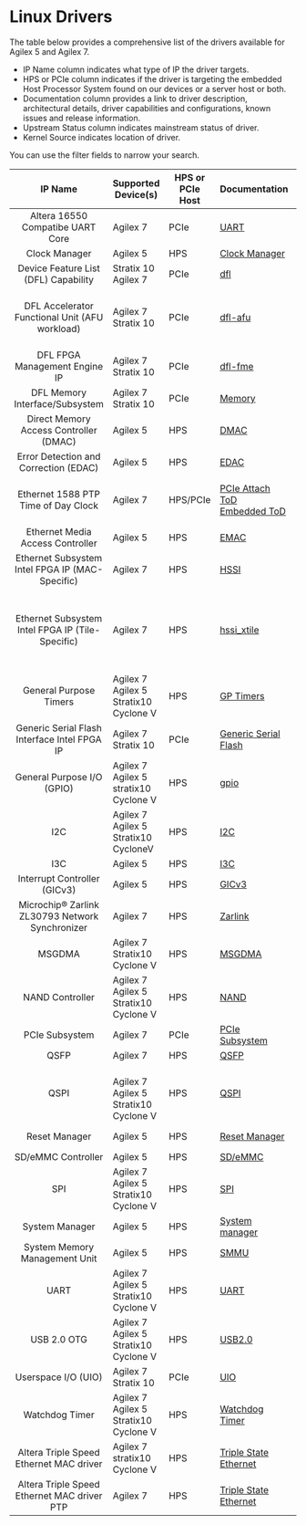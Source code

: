 # Linux Drivers

The table below provides a comprehensive list of the drivers available for Agilex 5 and Agilex 7.

* IP Name column indicates what type of IP the driver targets.  
* HPS or PCIe column indicates if the driver is targeting the embedded Host Processor System found on our devices or a server host or both.
* Documentation column provides a link to driver description, architectural details, driver capabilities and configurations, known issues and release information.
* Upstream Status column indicates mainstream status of driver.
* Kernel Source indicates location of driver.

You can use the filter fields to narrow your search.

| **IP Name** | Supported Device(s) |  HPS or PCIe Host | Documentation | Upstream Status | Kernel Source|
| :-------:|-----------|-----------------|:---------------|:----------:|---------------------- |
| Altera 16550 Compatibe UART Core  | Agilex 7 | PCIe | [UART](../linux-dfl/uart_16550/uart_16550.md) | Yes | [8250_dfl](https://github.com/OFS/linux-dfl/blob/master/drivers/tty/serial/8250/8250_dfl.c) |
| Clock Manager | Agilex 5 | HPS |[Clock Manager](../linux-embedded/clock_manager/clock_manager.md) | No | [clk_agilex5](https://github.com/altera-opensource/linux-socfpga/blob/socfpga-6.1.55-lts/drivers/clk/socfpga/clk-agilex5.c) |
| Device Feature List  (DFL) Capability | Stratix 10 <br> Agilex 7 | PCIe | [dfl](../linux-dfl/dfl/dfl.md) | Yes | [dfl](https://github.com/OFS/linux-dfl/blob/master/drivers/fpga/dfl.c) |
| DFL Accelerator Functional Unit (AFU workload) | Agilex 7 <br> Stratix 10 | PCIe | [dfl-afu](../linux-dfl/dfl_afu/dfl_afu.md) | Yes | [dfl-afu-dma-region](https://git.kernel.org/pub/scm/linux/kernel/git/torvalds/linux.git/tree/drivers/fpga/dfl-afu-dma-region.c?h=master)<br>[dfl-afu-error](https://git.kernel.org/pub/scm/linux/kernel/git/torvalds/linux.git/tree/drivers/fpga/dfl-afu-error.c?h=master)<br>[dfl-afu-region](https://git.kernel.org/pub/scm/linux/kernel/git/torvalds/linux.git/tree/drivers/fpga/dfl-afu-region.c?h=master)<br>[dfl-afu-main](https://git.kernel.org/pub/scm/linux/kernel/git/torvalds/linux.git/tree/drivers/fpga/dfl-afu-main.c?h=master)|
| DFL FPGA Management Engine IP |  Agilex 7 <br>Stratix 10 | PCIe | [dfl-fme](../linux-dfl/dfl_fme/dfl_fme.md) | Yes | [dfl-fme-mgr](https://git.kernel.org/pub/scm/linux/kernel/git/stable/linux.git/tree/drivers/fpga/fpga-mgr.c) <br> [dfl-fme-br](https://git.kernel.org/pub/scm/linux/kernel/git/stable/linux.git/tree/drivers/fpga/dfl-fme-br.c)<br>[dfl-fme-region](https://git.kernel.org/pub/scm/linux/kernel/git/stable/linux.git/tree/drivers/fpga/dfl-fme-region.c)|
| DFL Memory Interface/Subsystem | Agilex 7<br>Stratix 10  | PCIe | [Memory](../linux-dfl/dfl_emif/dfl_emif.md) | Yes | [dfl-emif](https://git.kernel.org/pub/scm/linux/kernel/git/torvalds/linux.git/tree/drivers/memory/dfl-emif.c?h=master) |
| Direct Memory Access Controller (DMAC) | Agilex 5 | HPS|  [DMAC](../linux-embedded/dma/dma.md) | Yes | [dmac](https://git.kernel.org/pub/scm/linux/kernel/git/torvalds/linux.git/tree/drivers/dma/dw-axi-dmac/dw-axi-dmac-platform.c) |
| Error Detection and Correction (EDAC) | Agilex 5 | HPS | [EDAC](../linux-embedded/edac/edac.md) | Yes | [altera_edac](https://git.kernel.org/pub/scm/linux/kernel/git/torvalds/linux.git/tree/drivers/edac/altera_edac.c) |
| Ethernet 1588 PTP Time of Day Clock | Agilex 7 | HPS/PCIe | [PCIe Attach ToD](../linux-dfl/ptp_dfl_tod/ptp_dfl_tod.md)  <br> [Embedded ToD](../linux-embedded/ptp_tod/ptp_emb_tod.md) | Yes  | [ToD PCIe-Attach driver ](https://github.com/OFS/linux-dfl/blob/master/drivers/ptp/ptp_dfl_tod.c) <br> [ToD Embedded driver ](https://github.com/altera-opensource/linux-socfpga/blob/socfpga-6.1.55-lts/drivers/net/ethernet/altera/intel_fpga_tod.c) |
| Ethernet Media Access Controller | Agilex 5 | HPS | [EMAC](../linux-embedded/emac/emac.md) | No | [dwxgmac2_core](https://github.com/altera-opensource/linux-socfpga/blob/socfpga-6.1.55-lts/drivers/net/ethernet/stmicro/stmmac/dwxgmac2_core.c) |
| Ethernet Subsystem Intel FPGA IP (MAC-Specific) | Agilex 7 | HPS | [HSSI](../linux-embedded/hssi/hssi.md) | No | [intel_fpga_hssiss](https://github.com/altera-opensource/linux-socfpga/blob/socfpga-5.15.90-lts-ftile-1588ptp/drivers/net/ethernet/altera/intel_fpga_hssiss.c) |
| Ethernet Subsystem Intel FPGA IP (Tile-Specific)  | Agilex 7 | HPS | [hssi_xtile](../linux-embedded/hssi_xtile/hssi_xtile.md) | No | [eth_main]( https://github.com/altera-opensource/linux-socfpga/blob/socfpga-5.15.90-lts-ftile-1588ptp/drivers/net/ethernet/altera/intel_fpga_eth_main.c) <br> [etile_fec]( https://github.com/altera-opensource/linux-socfpga/blob/socfpga-5.15.90-lts-ftile-1588ptp/drivers/net/ethernet/altera/intel_fpga_etile_fec.c) <br> [etile_driver]( https://github.com/altera-opensource/linux-socfpga/blob/socfpga-5.15.90-lts-ftile-1588ptp/drivers/net/ethernet/altera/intel_fpga_etile_driver.c) <br> [etile_ethtool]( https://github.com/altera-opensource/linux-socfpga/blob/socfpga-5.15.90-lts-ftile-1588ptp/drivers/net/ethernet/altera/intel_fpga_hssi_etile_ethtool.c) <br> [ftile_ethtool]( https://github.com/altera-opensource/linux-socfpga/blob/socfpga-5.15.90-lts-ftile-1588ptp/drivers/net/ethernet/altera/intel_fpga_hssi_ftile_ethtool.c) <br> [ftile_fec]( https://github.com/altera-opensource/linux-socfpga/blob/socfpga-5.15.90-lts-ftile-1588ptp/drivers/net/ethernet/altera/intel_fpga_hssi_ftile_fec.c) <br> [ftile_driver]( https://github.com/altera-opensource/linux-socfpga/blob/socfpga-5.15.90-lts-ftile-1588ptp/drivers/net/ethernet/altera/intel_fpga_ftile_driver.c) |
| General Purpose Timers | Agilex 7 <br> Agilex 5 <br> Stratix10 <br> Cyclone V  | HPS | [GP Timers](../linux-embedded/apb_timers/apb_timers.md) | Yes | [dw_apb_timer](https://github.com/torvalds/linux/blob/master/drivers/clocksource/dw_apb_timer.c) |
| Generic Serial Flash Interface Intel FPGA IP | Agilex 7<br>Stratix 10 | PCIe | [Generic Serial Flash](../linux-dfl/spi_altera_dfl/spi_altera_dfl.md)| Yes | [spi](https://git.kernel.org/pub/scm/linux/kernel/git/torvalds/linux.git/tree/drivers/spi/)
| General Purpose I/O (GPIO) | Agilex 7 <br> Agilex 5 <br> stratix10 <br> Cyclone V | HPS | [gpio](../linux-embedded/gpio/gpio.md) | Yes | [gpio-dwapb](https://git.kernel.org/pub/scm/linux/kernel/git/torvalds/linux.git/tree/drivers/gpio/gpio-dwapb.c?h=master) |
|  I2C | Agilex 7 <br> Agilex 5 <br> Stratix10 <br> CycloneV  | HPS | [I2C](../linux-embedded/i2c/i2c.md) | Yes | [I2c driver](https://git.kernel.org/pub/scm/linux/kernel/git/torvalds/linux.git/tree/drivers/i2c) |
|  I3C | Agilex 5 | HPS | [I3C](../linux-embedded/i3c/i3c.md) | Yes | [I3c driver](https://git.kernel.org/pub/scm/linux/kernel/git/torvalds/linux.git/tree/drivers/i3c/master/dw-i3c-master.c) |
| Interrupt Controller (GICv3)  | Agilex 5 | HPS | [GICv3](../linux-embedded/interrupt_controller_GICv3/irq_gic_v3.md) | Yes | [GICv3 driver](https://git.kernel.org/pub/scm/linux/kernel/git/torvalds/linux.git/tree/drivers/irqchip/irq-gic-v3.c) |
|Microchip&reg; Zarlink ZL30793 Network Synchronizer | Agilex 7 | HPS | [Zarlink](../linux-embedded/zarlink_clock_synchronizer/zarlink_clock_synchronizer.md) | No | [Zarlink driver ](https://github.com/altera-opensource/linux-socfpga/tree/socfpga-5.15.90-lts-ftile-1588ptp/drivers/net/ethernet/altera) |
| MSGDMA  | Agilex 7 <br> Stratix10 <br> Cyclone V  | HPS | [MSGDMA](../linux-embedded/msgdma/msgdma.md) | No | [MSGDMA driver](https://github.com/altera-opensource/linux-socfpga/blob/socfpga-6.1.55-lts/drivers/dma/altera-msgdma.c) |
| NAND Controller | Agilex 7 <br> Agilex 5 <br> Stratix10 <br> Cyclone V  | HPS | [NAND](../linux-embedded/nand/nand.md) | Yes | [cadence-nand-controller](https://github.com/torvalds/linux/blob/master/drivers/mtd/nand/raw/cadence-nand-controller.c) |
|PCIe Subsystem | Agilex 7 | PCIe |[PCIe Subsystem](../linux-dfl/dfl_pci/dfl_pci.md) | Yes | [dfl-pcie](https://git.kernel.org/pub/scm/linux/kernel/git/torvalds/linux.git/tree/drivers/fpga/dfl-pci.c?h=master)|
| QSFP  | Agilex 7 | HPS | [QSFP](../linux-embedded/qsfp/qsfp.md) | No | [qsfp](https://github.com/altera-opensource/linux-socfpga/blob/socfpga-5.15.90-lts-ftile-1588ptp/drivers/net/phy/qsfp.c) |
| QSPI  | <br> Agilex 7 <br> Agilex 5 <br> Stratix10 <br> Cyclone V  | HPS | [QSPI](../linux-embedded/qspi/qspi.md) | No | [spi-cadence-quadspi](https://github.com/altera-opensource/linux-socfpga/blob/socfpga-6.1.55-lts/drivers/spi/spi-cadence-quadspi.c) |
| Reset Manager  | Agilex 5 | HPS | [Reset Manager](../linux-embedded/reset_manager/reset_manager.md) | No | [Reset Manager driver](https://github.com/altera-opensource/linux-socfpga/blob/socfpga-6.1.55-lts/drivers/reset/reset-simple.c) |
| SD/eMMC Controller  | Agilex 5 | HPS | [SD/eMMC](../linux-embedded/sd-emmc/sd-emmc.md) | Yes | [SD/eMMC driver](https://git.kernel.org/pub/scm/linux/kernel/git/torvalds/linux.git/tree/drivers/mmc/host/sdhci-cadence.c) |
| SPI  | Agilex 7<br> Agilex 5<br> Stratix10<br> Cyclone V | HPS | [SPI](../linux-embedded/spi/spi.md) | Yes | [SPI driver](https://git.kernel.org/pub/scm/linux/kernel/git/torvalds/linux.git/tree/drivers/spi) |
| System Manager  | Agilex 5 | HPS | [System manager](../linux-embedded/system_manager/system_manager.md) | Yes | [sysmgr](https://github.com/torvalds/linux/blob/master/drivers/mfd/altera-sysmgr.c) |
| System Memory Management Unit  | Agilex 5 | HPS |[SMMU](../linux-embedded/smmu/smmu.md) | Yes | [SMMU driver](https://git.kernel.org/pub/scm/linux/kernel/git/torvalds/linux.git/tree/drivers/iommu/arm/arm-smmu-v3) |
| UART | Agilex 7 <br> Agilex 5 <br> Stratix10 <br> Cyclone V | HPS | [UART](../linux-embedded/uart/uart.md) | Yes | [UART driver](https://git.kernel.org/pub/scm/linux/kernel/git/torvalds/linux.git/tree/drivers/tty/serial/8250/8250_dw.c)|
| USB 2.0 OTG | Agilex 7 <br> Agilex 5<br> Stratix10<br> Cyclone V | HPS | [USB2.0](../linux-embedded/usb2_0_otg/usb_2_0_otg.md) | Yes | [USB 2.0 driver ](https://git.kernel.org/pub/scm/linux/kernel/git/torvalds/linux.git/tree/drivers/usb/dwc2) |
| Userspace I/O (UIO) | Agilex 7 <br>Stratix 10 | PCIe | [UIO](../linux-dfl/uio_dfl/uio_dfl.md) | Yes | [UIO driver](https://git.kernel.org/pub/scm/linux/kernel/git/torvalds/linux.git/tree/drivers/uio/uio_dfl.c) |
| Watchdog Timer  | Agilex 7<br> Agilex 5<br> Stratix10<br> Cyclone V  | HPS | [Watchdog Timer](../linux-embedded/watchdog_timers/watchdog_timers.md) | Yes | [dw_wdt ](https://github.com/torvalds/linux/blob/master/drivers/watchdog/dw_wdt.c) |
|Altera Triple Speed Ethernet MAC driver | Agilex 7 <br> stratix10 <br> Cyclone V | HPS | [Triple State Ethernet](../linux-embedded/tse/Triple-Speed-Ethernet.md) | yes | [TSE driver](https://github.com/torvalds/linux/blob/master/drivers/net/ethernet/altera/altera_tse_main.c) |
|Altera Triple Speed Ethernet MAC driver PTP | Agilex 7  | HPS | [Triple State Ethernet](../linux-embedded/tse/Triple-Speed-Ethernet.md) | yes | [TSE driver](https://github.com/torvalds/linux/blob/master/drivers/net/ethernet/altera/altera_tse_main.c) |

